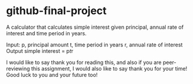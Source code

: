 # github-final-project

A calculator that calculates simple interest given principal, annual rate of interest and time period in years.

 Input:
   p, principal amount
   t, time period in years
   r, annual rate of interest
 Output
   simple interest = p*t*r

I would like to say thank you for reading this, 
and also if you are peer-reviewing this assignment, I would also like to say thank you for your time!
Good luck to you and your future too!

